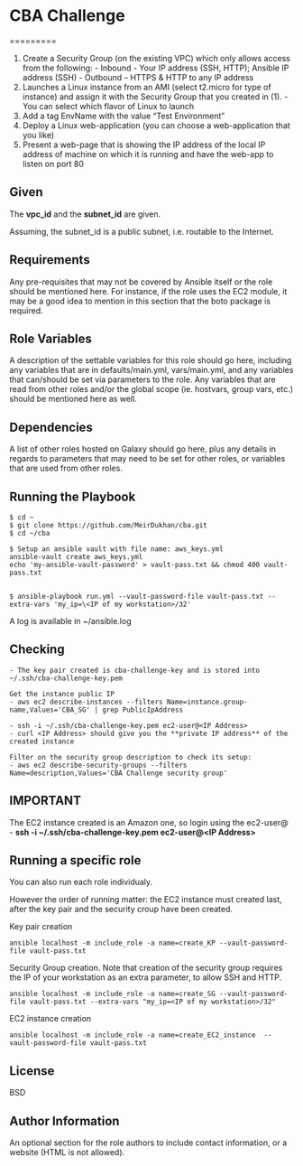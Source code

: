 # CBA Challenge
=========

   1. Create a Security Group (on the existing VPC) which only allows access from the following:
	- Inbound - Your IP address (SSH, HTTP); Ansible IP address (SSH)
	- Outbound – HTTPS & HTTP to any IP address
   2. Launches a Linux instance from an AMI (select t2.micro for type of instance) and assign it with the Security Group that you created in (1).
	- You can select which flavor of Linux to launch
   3. Add a tag EnvName with the value “Test Environment”
   4. Deploy a Linux web-application (you can choose a web-application that you like)
   5. Present a web-page that is showing the IP address of the local IP address of machine on which it is running and have the web-app to listen on port 80
 

Given
-----
The **vpc_id** and the **subnet_id** are given. 
	
Assuming, the subnet_id is a public subnet, i.e. routable to the Internet. 

Requirements
------------

Any pre-requisites that may not be covered by Ansible itself or the role should be mentioned here. For instance, if the role uses the EC2 module, it may be a good idea to mention in this section that the boto package is required.

Role Variables
--------------

A description of the settable variables for this role should go here, including any variables that are in defaults/main.yml, vars/main.yml, and any variables that can/should be set via parameters to the role. Any variables that are read from other roles and/or the global scope (ie. hostvars, group vars, etc.) should be mentioned here as well.

Dependencies
------------

A list of other roles hosted on Galaxy should go here, plus any details in regards to parameters that may need to be set for other roles, or variables that are used from other roles.

Running the Playbook 
--------------------
	$ cd ~ 
	$ git clone https://github.com/MeirDukhan/cba.git
	$ cd ~/cba 

	$ Setup an ansible vault with file name: aws_keys.yml 
	ansible-vault create aws_keys.yml 
	echo 'my-ansible-vault-password' > vault-pass.txt && chmod 400 vault-pass.txt  


	$ ansible-playbook run.yml --vault-password-file vault-pass.txt --extra-vars 'my_ip=\<IP of my workstation>/32'

A log is available in ~/ansible.log 

Checking 
--------
	- The key pair created is cba-challenge-key and is stored into ~/.ssh/cba-challenge-key.pem

	Get the instance public IP 
	- aws ec2 describe-instances --filters Name=instance.group-name,Values='CBA_SG' | grep PublicIpAddress 

	- ssh -i ~/.ssh/cba-challenge-key.pem ec2-user@<IP Address> 
	- curl <IP Address> should give you the **private IP address** of the created instance 

	Filter on the security group description to check its setup: 
	- aws ec2 describe-security-groups --filters Name=description,Values='CBA Challenge security group'

IMPORTANT
---------
The EC2 instance created is an Amazon one, so login using the ec2-user@<IP address> 
	- **ssh -i ~/.ssh/cba-challenge-key.pem ec2-user@\<IP Address>**

Running a specific role
-----------------------
You can also run each role individualy. 

However the order of running matter: the EC2 instance must created last, after the key pair and the security croup have been created. 

Key pair creation 

	ansible localhost -m include_role -a name=create_KP --vault-password-file vault-pass.txt

Security Group creation. 
Note that creation of the security group requires the IP of your workstation as an extra parameter, to allow SSH and HTTP.

	ansible localhost -m include_role -a name=create_SG --vault-password-file vault-pass.txt --extra-vars "my_ip=<IP of my workstation>/32"

EC2 instance creation

	ansible localhost -m include_role -a name=create_EC2_instance  --vault-password-file vault-pass.txt

License
-------

BSD

Author Information
------------------

An optional section for the role authors to include contact information, or a website (HTML is not allowed).
